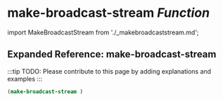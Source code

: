 # **make-broadcast-stream** *Function*

import MakeBroadcastStream from './_makebroadcaststream.md';

<MakeBroadcastStream />

## Expanded Reference: make-broadcast-stream

:::tip
TODO: Please contribute to this page by adding explanations and examples
:::

```lisp
(make-broadcast-stream )
```
